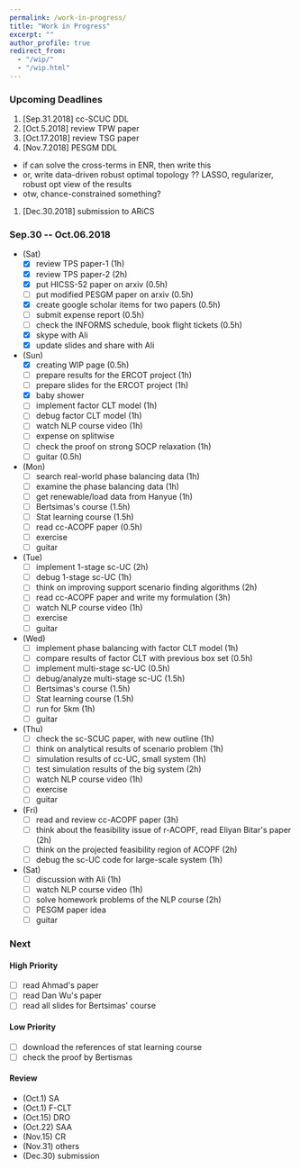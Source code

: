 ```yaml
---
permalink: /work-in-progress/
title: "Work in Progress"
excerpt: ""
author_profile: true
redirect_from: 
  - "/wip/"
  - "/wip.html"
---
```


### Upcoming Deadlines

1. [Sep.31.2018] cc-SCUC DDL
1. [Oct.5.2018] review TPW paper
1. [Oct.17.2018] review TSG paper
1. [Nov.7.2018] PESGM DDL 
  - if can solve the cross-terms in ENR, then write this
  - or, write data-driven robust optimal topology ?? LASSO, regularizer, robust opt view of the results 
  - otw, chance-constrained something?
1. [Dec.30.2018] submission to ARiCS


### Sep.30 -- Oct.06.2018
* (Sat)
  - [x] review TPS paper-1 (1h)
  - [x] review TPS paper-2 (2h)
  - [x] put HICSS-52 paper on arxiv (0.5h)
  - [ ] put modified PESGM paper on arxiv (0.5h)  
  - [x] create google scholar items for two papers (0.5h)
  - [ ] submit expense report (0.5h)  
  - [ ] check the INFORMS schedule, book flight tickets (0.5h)   
  - [x] skype with Ali
  - [x] update slides and share with Ali
* (Sun)
  - [x] creating WIP page (0.5h)
  - [ ] prepare results for the ERCOT project (1h)
  - [ ] prepare slides for the ERCOT project (1h)  
  - [x] baby shower 
  - [ ] implement factor CLT model (1h)
  - [ ] debug factor CLT model (1h)
  - [ ] watch NLP course video (1h)
  - [ ] expense on splitwise
  - [ ] check the proof on strong SOCP relaxation (1h)
  - [ ] guitar (0.5h)
* (Mon) 
  - [ ] search real-world phase balancing data (1h)
  - [ ] examine the phase balancing data (1h)
  - [ ] get renewable/load data from Hanyue (1h) 
  - [ ] Bertsimas's course (1.5h)
  - [ ] Stat learning course (1.5h)
  - [ ] read cc-ACOPF paper (0.5h)  
  - [ ] exercise 
  - [ ] guitar
* (Tue)
  - [ ] implement 1-stage sc-UC (2h)
  - [ ] debug 1-stage sc-UC (1h)
  - [ ] think on improving support scenario finding algorithms (2h)
  - [ ] read cc-ACOPF paper and write my formulation (3h)
  - [ ] watch NLP course video (1h)
  - [ ] exercise
  - [ ] guitar
* (Wed) 
  - [ ] implement phase balancing with factor CLT model (1h)
  - [ ] compare results of factor CLT with previous box set (0.5h)
  - [ ] implement multi-stage sc-UC (0.5h)
  - [ ] debug/analyze multi-stage sc-UC (1.5h)
  - [ ] Bertsimas's course (1.5h)
  - [ ] Stat learning course (1.5h)
  - [ ] run for 5km (1h)
  - [ ] guitar
* (Thu)
  - [ ] check the sc-SCUC paper, with new outline (1h)
  - [ ] think on analytical results of scenario problem (1h)
  - [ ] simulation results of cc-UC, small system (1h)
  - [ ] test simulation results of the big system (2h)
  - [ ] watch NLP course video (1h)
  - [ ] exercise  
  - [ ] guitar
* (Fri)
  - [ ] read and review cc-ACOPF paper (3h)
  - [ ] think about the feasibility issue of r-ACOPF, read Eliyan Bitar's paper (2h)
  - [ ] think on the projected feasibility region of ACOPF (2h)
  - [ ] debug the sc-UC code for large-scale system (1h)
* (Sat)
  - [ ] discussion with Ali (1h)
  - [ ] watch NLP course video (1h)
  - [ ] solve homework problems of the NLP course (2h)
  - [ ] PESGM paper idea
  - [ ] guitar  

### Next
#### High Priority
- [ ] read Ahmad's paper
- [ ] read Dan Wu's paper
- [ ] read all slides for Bertsimas' course

#### Low Priority
- [ ] download the references of stat learning course
- [ ] check the proof by Bertismas

#### Review
- (Oct.1) SA
- (Oct.1) F-CLT
- (Oct.15) DRO
- (Oct.22) SAA
- (Nov.15) CR
- (Nov.31) others
- (Dec.30) submission 